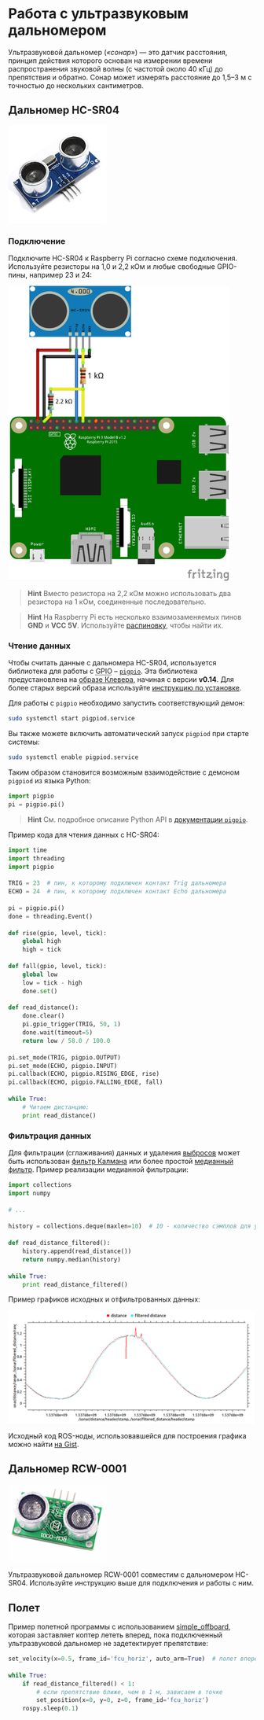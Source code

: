 # Работа с ультразвуковым дальномером

Ультразвуковой дальномер (*«сонар»*) — это датчик расстояния, принцип действия которого основан на измерении времени распространения звуковой волны (с частотой около 40 кГц) до препятствия и обратно. Сонар может измерять расстояние до 1,5–3 м с точностью до нескольких сантиметров.

## Дальномер HC-SR04

<img src="../assets/hc-sr04.jpg" alt="hc-sr04" width=200>

### Подключение

Подключите HC-SR04 к Raspberry Pi согласно схеме подключения. Используйте резисторы на 1,0 и 2,2 кОм и любые свободные GPIO-пины, например 23 и 24:

<img src="../assets/raspberry-hc-sr04.png" alt="Подключение HC-SR04" height=600>

> **Hint** Вместо резистора на 2,2 кОм можно использовать два резистора на 1 кОм, соединенные последовательно.

<!-- -->

> **Hint** На Raspberry Pi есть несколько взаимозаменяемых пинов **GND** и **VCC 5V**. Используйте [распиновку](https://pinout.xyz), чтобы найти их.

### Чтение данных

Чтобы считать данные с дальномера HC-SR04, используется библиотека для работы с <abbr title="General-Purpose Input/Output – пины ввода/вывода общего назначения">GPIO</abbr> – [`pigpio`](http://abyz.me.uk/rpi/pigpio/index.html). Эта библиотека предустановлена на [образе Клевера](microsd_images.md), начиная с версии **v0.14**. Для более старых версий образа используйте [инструкцию по установке](http://abyz.me.uk/rpi/pigpio/download.html).

Для работы с `pigpio` необходимо запустить соответствующий демон:

```bash
sudo systemctl start pigpiod.service
```

Вы также можете включить автоматический запуск `pigpiod` при старте системы:

```bash
sudo systemctl enable pigpiod.service
```

Таким образом становится возможным взаимодействие с демоном `pigpiod` из языка Python:

```python
import pigpio
pi = pigpio.pi()
```

> **Hint** См. подробное описание Python API в [документации `pigpio`](http://abyz.me.uk/rpi/pigpio/python.html).

Пример кода для чтения данных с HC-SR04:

```python
import time
import threading
import pigpio

TRIG = 23  # пин, к которому подключен контакт Trig дальномера
ECHO = 24  # пин, к которому подключен контакт Echo дальномера

pi = pigpio.pi()
done = threading.Event()

def rise(gpio, level, tick):
    global high
    high = tick

def fall(gpio, level, tick):
    global low
    low = tick - high
    done.set()

def read_distance():
    done.clear()
    pi.gpio_trigger(TRIG, 50, 1)
    done.wait(timeout=5)
    return low / 58.0 / 100.0

pi.set_mode(TRIG, pigpio.OUTPUT)
pi.set_mode(ECHO, pigpio.INPUT)
pi.callback(ECHO, pigpio.RISING_EDGE, rise)
pi.callback(ECHO, pigpio.FALLING_EDGE, fall)

while True:
    # Читаем дистанцию:
    print read_distance()

```

### Фильтрация данных

Для фильтрации (сглаживания) данных и удаления [выбросов](https://ru.wikipedia.org/wiki/Выброс_%28статистика%29) может быть использован [фильтр Калмана](https://ru.wikipedia.org/wiki/Фильтр_Калмана) или более простой [медианный фильтр](https://ru.wikipedia.org/wiki/Медианный_фильтр). Пример реализации медианной фильтрации:

```python
import collections
import numpy

# ...

history = collections.deque(maxlen=10)  # 10 - количество сэмплов для усреднения

def read_distance_filtered():
    history.append(read_distance())
    return numpy.median(history)

while True:
    print read_distance_filtered()
```

Пример графиков исходных и отфильтрованных данных:

<img src="../assets/sonar-filtered.png">

Исходный код ROS-ноды, использовавшейся для построения графика можно найти [на Gist](https://gist.github.com/okalachev/feb2d7235f5c9636802c3cda43add253).

## Дальномер RCW-0001

<img src="../assets/rcw-0001.jpg" width=200>

Ультразвуковой дальномер RCW-0001 совместим с дальномером HC-SR04. Используйте инструкцию выше для подключения и работы с ним.

## Полет

Пример полетной программы с использованием [simple_offboard](simple_offboard.md), которая заставляет коптер лететь вперед, пока подключенный ультразвуковой дальномер не задетектирует препятствие:

```python
set_velocity(x=0.5, frame_id='fcu_horiz', auto_arm=True)  # полет вперед со скоростью 0.5 мс

while True:
    if read_distance_filtered() < 1:
        # если препятствие ближе, чем в 1 м, зависаем в точке
        set_position(x=0, y=0, z=0, frame_id='fcu_horiz')
    rospy.sleep(0.1)
```
